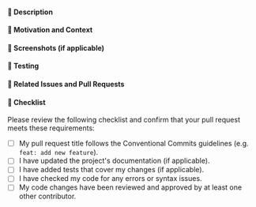 <!--
👋 Hello! Thank you for contributing to my project.
Before submitting your pull request, please make sure to do the following:
-->

#### 📝 Description

<!-- Describe the changes you've made in this pull request. -->

#### 🚀 Motivation and Context

<!-- Why is this change necessary? What problem does it solve? -->

#### 📸 Screenshots (if applicable)

<!-- If your change includes visual updates, please add screenshots here. -->

#### 🧪 Testing

<!-- Describe the tests you've performed to verify your changes. -->

#### 🔗 Related Issues and Pull Requests

<!-- If your change is related to any open issues or pull requests, please link them here. -->

#### 📑 Checklist

Please review the following checklist and confirm that your pull request meets these requirements:

- [ ] My pull request title follows the Conventional Commits guidelines (e.g. `feat: add new feature`).
- [ ] I have updated the project's documentation (if applicable).
- [ ] I have added tests that cover my changes (if applicable).
- [ ] I have checked my code for any errors or syntax issues.
- [ ] My code changes have been reviewed and approved by at least one other contributor.

<!-- Thank you again for your contribution! -->
